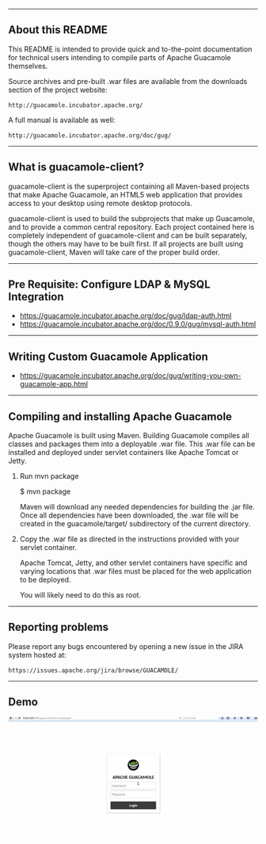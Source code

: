 
------------------------------------------------------------
 About this README
------------------------------------------------------------

This README is intended to provide quick and to-the-point documentation for
technical users intending to compile parts of Apache Guacamole themselves.

Source archives and pre-built .war files are available from the downloads
section of the project website:
 
    http://guacamole.incubator.apache.org/

A full manual is available as well:

    http://guacamole.incubator.apache.org/doc/gug/


------------------------------------------------------------
 What is guacamole-client?
------------------------------------------------------------

guacamole-client is the superproject containing all Maven-based projects that
make Apache Guacamole, an HTML5 web application that provides access to your
desktop using remote desktop protocols.

guacamole-client is used to build the subprojects that make up Guacamole, and
to provide a common central repository. Each project contained here is
completely independent of guacamole-client and can be built separately, though
the others may have to be built first. If all projects are built using
guacamole-client, Maven will take care of the proper build order.


------------------------------------------------------------
 Pre Requisite: Configure LDAP & MySQL Integration
------------------------------------------------------------
* https://guacamole.incubator.apache.org/doc/gug/ldap-auth.html
* https://guacamole.incubator.apache.org/doc/0.9.0/gug/mysql-auth.html

------------------------------------------------------------
Writing Custom Guacamole Application
------------------------------------------------------------
* https://guacamole.incubator.apache.org/doc/gug/writing-you-own-guacamole-app.html


------------------------------------------------------------
 Compiling and installing Apache Guacamole
------------------------------------------------------------

Apache Guacamole is built using Maven. Building Guacamole compiles all classes
and packages them into a deployable .war file. This .war file can be installed
and deployed under servlet containers like Apache Tomcat or Jetty.

1) Run mvn package

    $ mvn package

    Maven will download any needed dependencies for building the .jar file.
    Once all dependencies have been downloaded, the .war file will be
    created in the guacamole/target/ subdirectory of the current directory.

2) Copy the .war file as directed in the instructions provided with
   your servlet container.

   Apache Tomcat, Jetty, and other servlet containers have specific and
   varying locations that .war files must be placed for the web
   application to be deployed.

   You will likely need to do this as root.


------------------------------------------------------------
 Reporting problems
------------------------------------------------------------

Please report any bugs encountered by opening a new issue in the JIRA system
hosted at:
    
    https://issues.apache.org/jira/browse/GUACAMOLE/


------------------------------------------------------------
Demo
------------------------------------------------------------
![guacamole-client-application.gif](https://github.com/mohnishbasha/guacamole-client-0.9.12-incubating/blob/master/demo/guacamole-client-application.gif "Guacamole Client Application")
